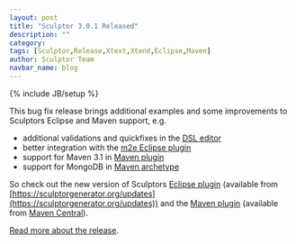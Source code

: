 ```yaml
---
layout: post
title: "Sculptor 3.0.1 Released"
description: ""
category: 
tags: [Sculptor,Release,Xtext,Xtend,Eclipse,Maven]
author: Sculptor Team
navbar_name: blog
---
```

{% include JB/setup %}

This bug fix release brings additional examples and some improvements to Sculptors Eclipse and Maven support, e.g.

* additional validations and quickfixes in the [DSL editor][2]
* better integration with the [m2e Eclipse plugin](https://www.eclipse.org/m2e/) 
* support for Maven 3.1 in [Maven plugin][3]
* support for MongoDB in [Maven archetype][4]

So check out the new version of Sculptors [Eclipse plugin][2] (available from [https://sculptorgenerator.org/updates](https://sculptorgenerator.org/updates)) and the [Maven plugin][3] (available from [Maven Central](https://search.maven.org/#search%7Cga%7C1%7Cg%3A%22org.sculptorgenerator%22)).


[Read more about the release][1].

   [1]: /documentation/whats-new#version-301
   [2]: /documentation/eclipse-plugin
   [3]: /documentation/maven-plugin
   [4]: /documentation/maven-archetypes
